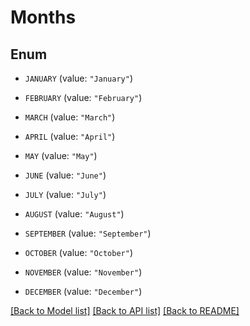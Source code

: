 # Months

## Enum


* `JANUARY` (value: `"January"`)

* `FEBRUARY` (value: `"February"`)

* `MARCH` (value: `"March"`)

* `APRIL` (value: `"April"`)

* `MAY` (value: `"May"`)

* `JUNE` (value: `"June"`)

* `JULY` (value: `"July"`)

* `AUGUST` (value: `"August"`)

* `SEPTEMBER` (value: `"September"`)

* `OCTOBER` (value: `"October"`)

* `NOVEMBER` (value: `"November"`)

* `DECEMBER` (value: `"December"`)


[[Back to Model list]](../README.md#documentation-for-models) [[Back to API list]](../README.md#documentation-for-api-endpoints) [[Back to README]](../README.md)


